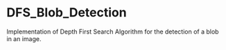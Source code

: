 # DFS_Blob_Detection

Implementation of Depth First Search Algorithm for the detection of a blob in an image.
